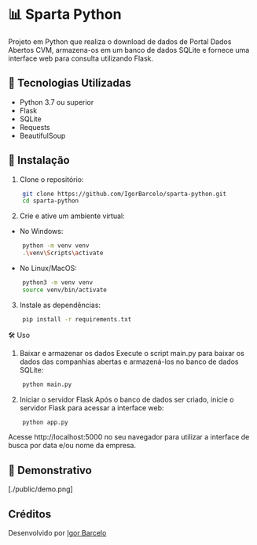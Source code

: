 # 📊 Sparta Python

Projeto em Python que realiza o download de dados de Portal Dados Abertos CVM, armazena-os em um banco de dados SQLite e fornece uma interface web para consulta utilizando Flask.

## 🧰 Tecnologias Utilizadas

- Python 3.7 ou superior  
- Flask  
- SQLite  
- Requests  
- BeautifulSoup  


## 🚀 Instalação

1. Clone o repositório:

```bash 
    git clone https://github.com/IgorBarcelo/sparta-python.git
    cd sparta-python 
```

2. Crie e ative um ambiente virtual:

- No Windows:

```bash
    python -m venv venv
    .\venv\Scripts\activate
```

- No Linux/MacOS:

```bash
    python3 -m venv venv
    source venv/bin/activate
```

3. Instale as dependências:

```bash
    pip install -r requirements.txt
```

🛠️ Uso
1. Baixar e armazenar os dados
Execute o script main.py para baixar os dados das companhias abertas e armazená-los no banco de dados SQLite:

```bash
    python main.py
```

2. Iniciar o servidor Flask
Após o banco de dados ser criado, inicie o servidor Flask para acessar a interface web:

```bash
    python app.py
```

Acesse http://localhost:5000 no seu navegador para utilizar a interface de busca por data e/ou nome da empresa.

## 📸 Demonstrativo

[./public/demo.png]


## Créditos
Desenvolvido por [Igor Barcelo](https://www.linkedin.com/in/igor-barcelo-631010216/)
